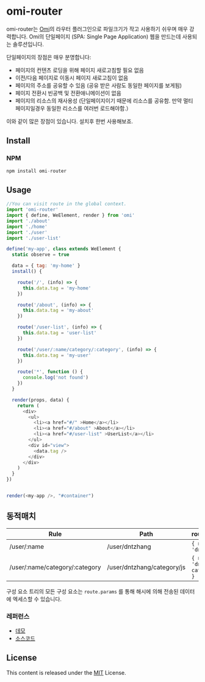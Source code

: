 # omi-router

omi-router는 [Omi](http://omijs.org)의 라우터 플러그인으로 파일크기가 작고 사용하기 쉬우며 매우 강력합니다. Omi의 단일페이지 (SPA: Single Page Application) 웹을 만드는데 사용되는 솔루션입니다.

단일페이지의 장점은 매우 분명합니다:

* 페이지의 컨텐츠 로딩을 위해 페이지 새로고침할 필요 없음
* 이전/다음 페이지로 이동시 페이지 새로고침이 없음
* 페이지의 주소를 공유할 수 있음 (공유 받은 사람도 동일한 페이지를 보게됨)
* 페이지 전환시 빈공백 및 전환애니메이션이 없음
* 페이지의 리소스의 재사용성 (단일페이지이기 때문에 리소스를 공유함. 만약 멀티 페이지일경우 동일한 리소스를 여러번 로드해야함.）

이와 같이 많은 장점이 있습니다. 설치후 한번 사용해보죠.

## Install


### NPM

```js
npm install omi-router
```



## Usage


```js
//You can visit route in the global context.
import 'omi-router'
import { define, WeElement, render } from 'omi'
import './about'
import './home'
import './user'
import './user-list'

define('my-app', class extends WeElement {
  static observe = true

  data = { tag: 'my-home' }
  install() {

    route('/', (info) => {
      this.data.tag = 'my-home'
    })

    route('/about', (info) => {
      this.data.tag = 'my-about'
    })

    route('/user-list', (info) => {
      this.data.tag = 'user-list'
    })

    route('/user/:name/category/:category', (info) => {
      this.data.tag = 'my-user'
    })

    route('*', function () {
      console.log('not found')
    })
  }

  render(props, data) {
    return (
      <div>
        <ul>
          <li><a href="#/" >Home</a></li>
          <li><a href="#/about" >About</a></li>
          <li><a href="#/user-list" >UserList</a></li>
        </ul>
        <div id="view">
          <data.tag />
        </div>
      </div>
    )
  }
})


render(<my-app />, "#container")
```

## 동적매치

| Rule | Path | route.params |
|---------|------|--------|
| /user/:name | /user/dntzhang | `{ name: 'dntzhang' }` |
| /user/:name/category/:category | /user/dntzhang/category/js | `{ name: 'dntzhang', category: js }` |

구성 요소 트리의 모든 구성 요소는 `route.params` 를 통해 해시에 의해 전송된 데이터에 엑세스할 수 있습니다.


### 레퍼런스

* [데모](https://tencent.github.io/omi/packages/omi-router/examples/simple/)
* [소스코드](https://github.com/Tencent/omi/tree/master/packages/omi-router/examples/simple)

## License
This content is released under the [MIT](http://opensource.org/licenses/MIT) License.
